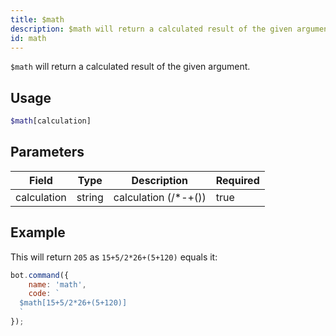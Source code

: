 ```yaml
---
title: $math
description: $math will return a calculated result of the given argument.
id: math
---
```


`$math` will return a calculated result of the given argument.

## Usage

```php
$math[calculation]
```

## Parameters

| Field       | Type   | Description          | Required |
|-------------|--------|----------------------|----------|
| calculation | string | calculation (/*-+()) | true     |

## Example

This will return `205` as `15+5/2*26+(5+120)` equals it:

```javascript
bot.command({
    name: 'math',
    code: `
  $math[15+5/2*26+(5+120)]
  `
});
```
